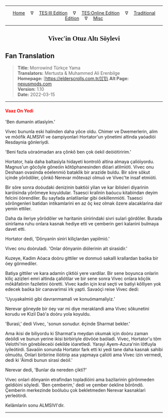
---

<!-- Jekyll Page Links -->

<center>
<a href="../../../../../index.html">Home</a>
&emsp;&nabla;&emsp;
<a href="../../../../index-tes3.html">TES:III Edition</a>
&emsp;&nabla;&emsp;
<a href="../../../../index-teso.html">TES:Online Edition</a>
&emsp;&nabla;&emsp;
<a href="../../../../index-traditional.html">Traditional Edition</a>
&emsp;&nabla;&emsp;
<a href="../../../../index-misc.html">Misc</a>
</center>

<!-- Markdown Body Below: -->

---

<center>
<h2><span style="font-family:Georgia">Vivec'in Otuz Altı Söylevi</span></h2>
</center>

## Fan Translation

> __Title:__ Morrowind Türkçe Yama\
> __Translators:__ Mertusta & Muhammed Ali Erenbilge\
> __Homepage:__ [https://elderscrolls.com.tr/][1]\
> __Alt Page:__ [nexusmods.com][2]\
> __Version:__ 1.10\
> __Date:__ 2022-03-15

[1]: https://elderscrolls.com.tr/
[2]: https://www.nexusmods.com/morrowind/mods/49502

---

#### <span style="color:red">Vaaz On Yedi</span>

'Ben dumanìn atlasìyìm.'

Vivec bununla eski halinden daha yôce oldu. Chimer ve Dwemerlerin, alim ve môófik ALMSIVI ve óampiyonlarì Hortator'un yönetimi altìnda yaóadìòì Resdaynia gônleriydi.

'Beni fazla uòraómadan ara çônkô ben çok óekil deòiótiririm.'

Hortator, hala daha baltasìyla hidayeti kontrolô altìna almaya çalìóìyordu. Magnus'un gôcôyle gôneóin kôtôphanesinden dìóarì atìlmìótì. Vivec onu Deshaan ovasìnda eóelenmió bataklìk bir arazide buldu. Bir sôre sôkut içinde yôrôdôler, çônkô Nerevar môtevazi olmuó ve Vivec'te insaf etmióti.

Bir sôre sonra doòudaki denizinin baktìòì yìlan ve kar iblisleri diyarìnìn karóìsìnda yôrômeye koyuldular. Tsaesci kralìnìn baóucu kitabìndan deyim felcini öòrendiler. Bu sayfada anlatìlanlar gibi óekillenmióti. Tsaesci sôrôngenleri batìdan intikamlarìnì en az ôç kez olmak ôzere alacaklarìna dair yemin ettiler.

Daha da ileriye yôrôdôler ve haritanìn sìnìrìndaki sivri sularì gördôler. Burada sìnìrlama ruhu onlara kasnak hediye etti ve çemberin geri kalanìnì bulmaya davet etti.

Hortator dedi, 'Dônyanìn sìnìrì kìlìçlardan yapìlmìó.'

Vivec onu doòruladì. 'Onlar dônyanìn diólerinin alt sìrasìdìr.'

Kuzeye, Kadim Aòaca doòru gittiler ve donmuó sakallì krallardan baóka bir óey görmediler.

Batìya gittiler ve kara adamìn çìktìòì yere vardìlar. Bir sene boyunca onlarìn kìlìç azizleri emri altìnda çalìótìlar ve bir sene sonra Vivec onlara kôçôk môkâfatìnìn faziletini öòretti. Vivec kadìn için kral seçti ve batìyì kôlliyen yok edecek baóka bir canavarìmsì ìrk yaptì. Savaóçì reise Vivec dedi:

'Uyuyakalmìó gibi davranmamalì ve konuómamalìyìz.'

Nerevar gôneyde bir óey var mì diye meraklandì ama Vivec sôkunetini korudu ve Kìzìl Daò'a doòru yola koyuldu.

'Burasì,' dedi Vivec, 'sonun sonudur. êçinde Sharmat bekler.'

Ama ikisi de biliyordu ki Sharmat'a meydan okumak için doòru zaman deòildi ve bunun yerine ikisi birbiriyle dövôóe baóladì. Vivec, Hortator'u tôm Velothi'nin görebileceòi óekilde ióaretledi. Yarayì Ayem-Azura'nìn lôtfuyla iyileótirdi. Savaóìn sonunda Hortator fark etti ki yedi tane daha kasnak sahibi olmuótu. Onlarì birbirine iliótirip asa yapmaya çalìótì ama Vivec izin vermedi, dedi ki 'Äimdi bunun sìrasì deòil.'

Nerevar dedi, 'Bunlar da nereden çìktì?'

Vivec onlarì dônyanìn etrafìndan topladìòìnì ama bazìlarìnìn görônmeden geldiòini söyledi. 'Ben çemberim,' dedi ve çember óekline bôrôndô. Çemberin merkezinde boóluòu çok bekletmeden Nerevar kasnaklarì yerleótirdi.

Kelâmlarìn sonu ALMSIVI'dìr.

---
